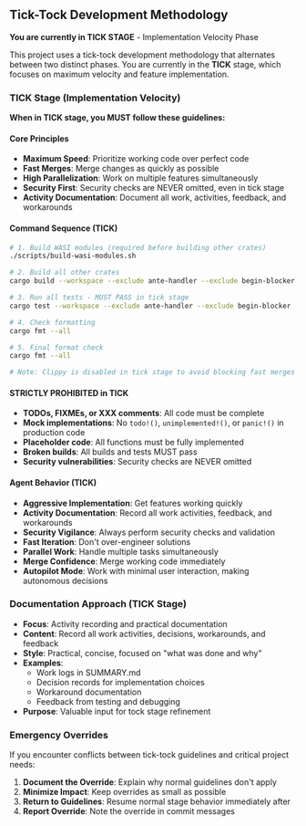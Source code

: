 ## Tick-Tock Development Methodology

**You are currently in TICK STAGE** - Implementation Velocity Phase

This project uses a tick-tock development methodology that alternates between two distinct phases. You are currently in the **TICK** stage, which focuses on maximum velocity and feature implementation.

### TICK Stage (Implementation Velocity)

**When in TICK stage, you MUST follow these guidelines:**

#### Core Principles
- **Maximum Speed**: Prioritize working code over perfect code
- **Fast Merges**: Merge changes as quickly as possible
- **High Parallelization**: Work on multiple features simultaneously
- **Security First**: Security checks are NEVER omitted, even in tick stage
- **Activity Documentation**: Document all work, activities, feedback, and workarounds

#### Command Sequence (TICK)
```bash
# 1. Build WASI modules (required before building other crates)
./scripts/build-wasi-modules.sh

# 2. Build all other crates
cargo build --workspace --exclude ante-handler --exclude begin-blocker --exclude end-blocker --exclude tx-decoder

# 3. Run all tests - MUST PASS in tick stage
cargo test --workspace --exclude ante-handler --exclude begin-blocker --exclude end-blocker --exclude tx-decoder

# 4. Check formatting 
cargo fmt --all

# 5. Final format check
cargo fmt --all

# Note: Clippy is disabled in tick stage to avoid blocking fast merges
```

#### STRICTLY PROHIBITED in TICK
- **TODOs, FIXMEs, or XXX comments**: All code must be complete
- **Mock implementations**: No `todo!()`, `unimplemented!()`, or `panic!()` in production code
- **Placeholder code**: All functions must be fully implemented
- **Broken builds**: All builds and tests MUST pass
- **Security vulnerabilities**: Security checks are NEVER omitted

#### Agent Behavior (TICK)
- **Aggressive Implementation**: Get features working quickly
- **Activity Documentation**: Record all work activities, feedback, and workarounds
- **Security Vigilance**: Always perform security checks and validation
- **Fast Iteration**: Don't over-engineer solutions
- **Parallel Work**: Handle multiple tasks simultaneously
- **Merge Confidence**: Merge working code immediately
- **Autopilot Mode**: Work with minimal user interaction, making autonomous decisions

### Documentation Approach (TICK Stage)
- **Focus**: Activity recording and practical documentation
- **Content**: Record all work activities, decisions, workarounds, and feedback
- **Style**: Practical, concise, focused on "what was done and why"
- **Examples**: 
  - Work logs in SUMMARY.md
  - Decision records for implementation choices
  - Workaround documentation
  - Feedback from testing and debugging
- **Purpose**: Valuable input for tock stage refinement

### Emergency Overrides

If you encounter conflicts between tick-tock guidelines and critical project needs:
1. **Document the Override**: Explain why normal guidelines don't apply
2. **Minimize Impact**: Keep overrides as small as possible
3. **Return to Guidelines**: Resume normal stage behavior immediately after
4. **Report Override**: Note the override in commit messages